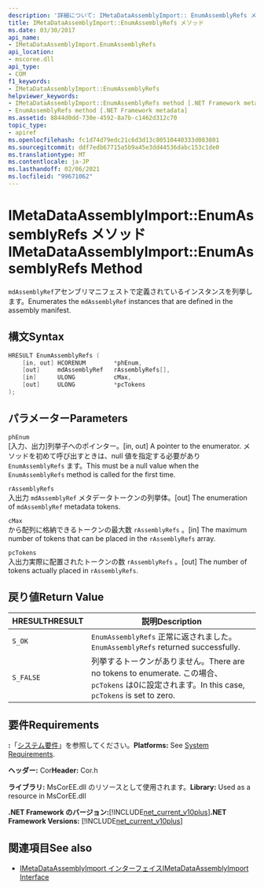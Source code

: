```yaml
---
description: '詳細について: IMetaDataAssemblyImport:: EnumAssemblyRefs メソッド'
title: IMetaDataAssemblyImport::EnumAssemblyRefs メソッド
ms.date: 03/30/2017
api_name:
- IMetaDataAssemblyImport.EnumAssemblyRefs
api_location:
- mscoree.dll
api_type:
- COM
f1_keywords:
- IMetaDataAssemblyImport::EnumAssemblyRefs
helpviewer_keywords:
- IMetaDataAssemblyImport::EnumAssemblyRefs method [.NET Framework metadata]
- EnumAssemblyRefs method [.NET Framework metadata]
ms.assetid: 8844d0dd-730e-4592-8a7b-c1462d312c70
topic_type:
- apiref
ms.openlocfilehash: fc1d74d79edc21c6d3d13c80510440333d083801
ms.sourcegitcommit: ddf7edb67715a5b9a45e3dd44536dabc153c1de0
ms.translationtype: MT
ms.contentlocale: ja-JP
ms.lasthandoff: 02/06/2021
ms.locfileid: "99671062"
---
```

# <a name="imetadataassemblyimportenumassemblyrefs-method"></a><span data-ttu-id="748d6-103">IMetaDataAssemblyImport::EnumAssemblyRefs メソッド</span><span class="sxs-lookup"><span data-stu-id="748d6-103">IMetaDataAssemblyImport::EnumAssemblyRefs Method</span></span>

<span data-ttu-id="748d6-104">`mdAssemblyRef`アセンブリマニフェストで定義されているインスタンスを列挙します。</span><span class="sxs-lookup"><span data-stu-id="748d6-104">Enumerates the `mdAssemblyRef` instances that are defined in the assembly manifest.</span></span>  
  
## <a name="syntax"></a><span data-ttu-id="748d6-105">構文</span><span class="sxs-lookup"><span data-stu-id="748d6-105">Syntax</span></span>  
  
```cpp  
HRESULT EnumAssemblyRefs (  
    [in, out] HCORENUM        *phEnum,
    [out]     mdAssemblyRef   rAssemblyRefs[],
    [in]      ULONG           cMax,
    [out]     ULONG           *pcTokens  
);  
```  
  
## <a name="parameters"></a><span data-ttu-id="748d6-106">パラメーター</span><span class="sxs-lookup"><span data-stu-id="748d6-106">Parameters</span></span>  

 `phEnum`  
 <span data-ttu-id="748d6-107">[入力、出力]列挙子へのポインター。</span><span class="sxs-lookup"><span data-stu-id="748d6-107">[in, out] A pointer to the enumerator.</span></span> <span data-ttu-id="748d6-108">メソッドを初めて呼び出すときは、null 値を指定する必要があり `EnumAssemblyRefs` ます。</span><span class="sxs-lookup"><span data-stu-id="748d6-108">This must be a null value when the `EnumAssemblyRefs` method is called for the first time.</span></span>  
  
 `rAssemblyRefs`  
 <span data-ttu-id="748d6-109">入出力 `mdAssemblyRef` メタデータトークンの列挙体。</span><span class="sxs-lookup"><span data-stu-id="748d6-109">[out] The enumeration of `mdAssemblyRef` metadata tokens.</span></span>  
  
 `cMax`  
 <span data-ttu-id="748d6-110">から配列に格納できるトークンの最大数 `rAssemblyRefs` 。</span><span class="sxs-lookup"><span data-stu-id="748d6-110">[in] The maximum number of tokens that can be placed in the `rAssemblyRefs` array.</span></span>  
  
 `pcTokens`  
 <span data-ttu-id="748d6-111">入出力実際に配置されたトークンの数 `rAssemblyRefs` 。</span><span class="sxs-lookup"><span data-stu-id="748d6-111">[out] The number of tokens actually placed in `rAssemblyRefs`.</span></span>  
  
## <a name="return-value"></a><span data-ttu-id="748d6-112">戻り値</span><span class="sxs-lookup"><span data-stu-id="748d6-112">Return Value</span></span>  
  
|<span data-ttu-id="748d6-113">HRESULT</span><span class="sxs-lookup"><span data-stu-id="748d6-113">HRESULT</span></span>|<span data-ttu-id="748d6-114">説明</span><span class="sxs-lookup"><span data-stu-id="748d6-114">Description</span></span>|  
|-------------|-----------------|  
|`S_OK`|<span data-ttu-id="748d6-115">`EnumAssemblyRefs` 正常に返されました。</span><span class="sxs-lookup"><span data-stu-id="748d6-115">`EnumAssemblyRefs` returned successfully.</span></span>|  
|`S_FALSE`|<span data-ttu-id="748d6-116">列挙するトークンがありません。</span><span class="sxs-lookup"><span data-stu-id="748d6-116">There are no tokens to enumerate.</span></span> <span data-ttu-id="748d6-117">この場合、 `pcTokens` は0に設定されます。</span><span class="sxs-lookup"><span data-stu-id="748d6-117">In this case, `pcTokens` is set to zero.</span></span>|  
  
## <a name="requirements"></a><span data-ttu-id="748d6-118">要件</span><span class="sxs-lookup"><span data-stu-id="748d6-118">Requirements</span></span>  

 <span data-ttu-id="748d6-119">**:**「[システム要件](../../get-started/system-requirements.md)」を参照してください。</span><span class="sxs-lookup"><span data-stu-id="748d6-119">**Platforms:** See [System Requirements](../../get-started/system-requirements.md).</span></span>  
  
 <span data-ttu-id="748d6-120">**ヘッダー:** Cor</span><span class="sxs-lookup"><span data-stu-id="748d6-120">**Header:** Cor.h</span></span>  
  
 <span data-ttu-id="748d6-121">**ライブラリ:** MsCorEE.dll のリソースとして使用されます。</span><span class="sxs-lookup"><span data-stu-id="748d6-121">**Library:** Used as a resource in MsCorEE.dll</span></span>  
  
 <span data-ttu-id="748d6-122">**.NET Framework のバージョン:**[!INCLUDE[net_current_v10plus](../../../../includes/net-current-v10plus-md.md)]</span><span class="sxs-lookup"><span data-stu-id="748d6-122">**.NET Framework Versions:** [!INCLUDE[net_current_v10plus](../../../../includes/net-current-v10plus-md.md)]</span></span>  
  
## <a name="see-also"></a><span data-ttu-id="748d6-123">関連項目</span><span class="sxs-lookup"><span data-stu-id="748d6-123">See also</span></span>

- [<span data-ttu-id="748d6-124">IMetaDataAssemblyImport インターフェイス</span><span class="sxs-lookup"><span data-stu-id="748d6-124">IMetaDataAssemblyImport Interface</span></span>](imetadataassemblyimport-interface.md)
